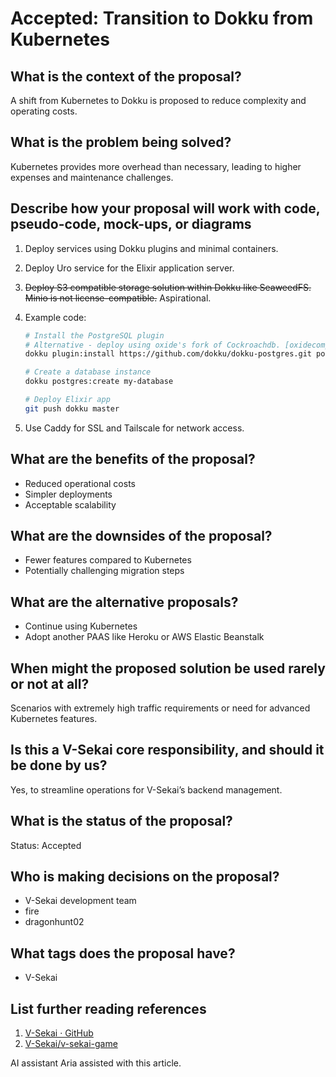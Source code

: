 # Accepted: Transition to Dokku from Kubernetes

## What is the context of the proposal?

A shift from Kubernetes to Dokku is proposed to reduce complexity and operating costs.

## What is the problem being solved?

Kubernetes provides more overhead than necessary, leading to higher expenses and maintenance challenges.

## Describe how your proposal will work with code, pseudo-code, mock-ups, or diagrams

1. Deploy services using Dokku plugins and minimal containers.
1. Deploy Uro service for the Elixir application server.
1. ~~Deploy S3 compatible storage solution within Dokku like SeaweedFS. Minio is not license-compatible.~~ Aspirational.
1. Example code:

   ```bash
   # Install the PostgreSQL plugin
   # Alternative - deploy using oxide's fork of Cockroachdb. [oxidecomputer/cockroach](https://github.com/oxidecomputer/cockroach). 
   dokku plugin:install https://github.com/dokku/dokku-postgres.git postgres

   # Create a database instance
   dokku postgres:create my-database

   # Deploy Elixir app
   git push dokku master
   ```

1. Use Caddy for SSL and Tailscale for network access.

## What are the benefits of the proposal?

- Reduced operational costs
- Simpler deployments
- Acceptable scalability

## What are the downsides of the proposal?

- Fewer features compared to Kubernetes
- Potentially challenging migration steps

## What are the alternative proposals?

- Continue using Kubernetes
- Adopt another PAAS like Heroku or AWS Elastic Beanstalk

## When might the proposed solution be used rarely or not at all?

Scenarios with extremely high traffic requirements or need for advanced Kubernetes features.

## Is this a V-Sekai core responsibility, and should it be done by us?

Yes, to streamline operations for V-Sekai’s backend management.

## What is the status of the proposal?

Status: Accepted

## Who is making decisions on the proposal?

- V-Sekai development team
- fire
- dragonhunt02

## What tags does the proposal have?

- V-Sekai

## List further reading references

1. [V-Sekai · GitHub](https://github.com/v-sekai)
2. [V-Sekai/v-sekai-game](https://github.com/v-sekai/v-sekai-game)

AI assistant Aria assisted with this article.

